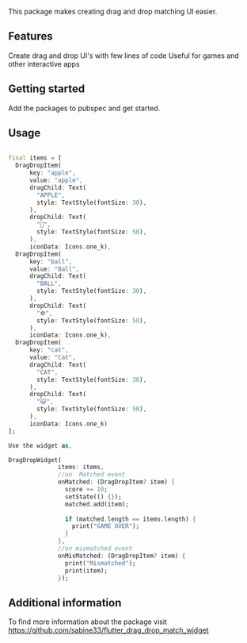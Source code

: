 <!-- 
This README describes the package. If you publish this package to pub.dev,
this README's contents appear on the landing page for your package.

For information about how to write a good package README, see the guide for
[writing package pages](https://dart.dev/guides/libraries/writing-package-pages). 

For general information about developing packages, see the Dart guide for
[creating packages](https://dart.dev/guides/libraries/create-library-packages)
and the Flutter guide for
[developing packages and plugins](https://flutter.dev/developing-packages). 
-->
This package makes creating drag and drop matching UI easier.

## Features

Create drag and drop UI's with few lines of code
Useful for games and other interactive apps

## Getting started

Add the packages to pubspec and get started.

## Usage

```dart

final items = [
  DragDropItem(
      key: "apple",
      value: "apple",
      dragChild: Text(
        "APPLE",
        style: TextStyle(fontSize: 30),
      ),
      dropChild: Text(
        "🍎",
        style: TextStyle(fontSize: 50),
      ),
      iconData: Icons.one_k),
  DragDropItem(
      key: "ball",
      value: "Ball",
      dragChild: Text(
        "BALL",
        style: TextStyle(fontSize: 30),
      ),
      dropChild: Text(
        "⚽",
        style: TextStyle(fontSize: 50),
      ),
      iconData: Icons.one_k),
  DragDropItem(
      key: "cat",
      value: "Cat",
      dragChild: Text(
        "CAT",
        style: TextStyle(fontSize: 30),
      ),
      dropChild: Text(
        "😺",
        style: TextStyle(fontSize: 50),
      ),
      iconData: Icons.one_k)
];

Use the widget as,

DragDropWidget(
              items: items,
              //on  Matched event
              onMatched: (DragDropItem? item) {
                score += 10;
                setState(() {});
                matched.add(item);
                
                if (matched.length == items.length) {
                  print("GAME OVER");
                }
              },
              //on mismatched event
              onMisMatched: (DragDropItem? item) {
                print("Mismatched");
                print(item);
              });

```

## Additional information

To find more information about the package visit https://github.com/sabine33/flutter_drag_drop_match_widget
